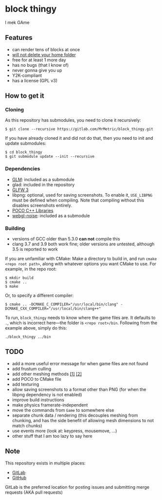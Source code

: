 # block thingy
I mek GAme

## Features
 * can render tens of blocks at once
 * [will not delete your home folder](https://github.com/valvesoftware/steam-for-linux/issues/3671)
 * free for at least 1 more day
 * has no bugs (that I know of)
 * never gonna give you up
 * Y2K-compliant
 * has a license (GPL v3)

## How to get it
### Cloning
As this repository has submodules, you need to clone it recursively:

    $ git clone --recursive https://gitlab.com/MrMetric/block_thingy.git

If you have already cloned it and did not do that, then you need to init and update submodules:

    $ cd block_thingy
    $ git submodule update --init --recursive

### Dependencies
 * [GLM](https://github.com/g-truc/glm): included as a submodule
 * glad: included in the repository
 * [GLFW 3](https://github.com/glfw/glfw)
 * libpng: optional, used for saving screenshots. To enable it, `USE_LIBPNG` must be defined when compiling. Note that compiling without this disables screenshots entirely.
 * [POCO C++ Libraries](https://github.com/pocoproject/poco)
 * [webgl-noise](https://github.com/stegu/webgl-noise): included as a submodule

### Building
 * versions of GCC older than 5.3.0 **can not** compile this
 * clang 3.7 and 3.9 both work fine; older versions are untested, although 3.5 is reported to work

If you are unfamiliar with CMake: Make a directory to build in, and run `cmake <repo root path>`, along with whatever options you want CMake to use.
For example, in the repo root:

```shell
$ mkdir build
$ cmake ..
$ make
```

Or, to specify a different compiler:

```shell
$ cmake .. -DCMAKE_C_COMPILER="/usr/local/bin/clang" -DCMAKE_CXX_COMPILER="/usr/local/bin/clang++"
```

To run, `block_thingy` needs to know where the game files are. It defaults to `.`, which is incorrect here—the folder is `<repo root>/bin`. Following from the example above, simply do this:

```shell
./block_thingy ../bin
```

## TODO
 * add a more useful error message for when game files are not found
 * add frustum culling
 * add other meshing methods [[1]](http://0fps.net/2012/07/07/meshing-minecraft-part-2/) [[2]](https://blackflux.wordpress.com/2014/02/23/meshing-in-voxel-engines-part-1/)
 * add POCO to CMake file
 * add texturing
 * allow saving screenshots to a format other than PNG (for when the libpng dependency is not enabled)
 * improve build instructions
 * make physics framerate-independent
 * move the commands from `Game` to somewhere else
 * separate chunk data / rendering (this decouples meshing from chunking, and has the side benefit of allowing mesh dimensions to not match chunks)
 * use events more (look at: keypress, mousemove, …)
 * other stuff that I am too lazy to say here

## Note
This repository exists in multiple places:

 * [GitLab](https://gitlab.com/MrMetric/block_thingy)
 * [GitHub](https://github.com/MrMetric/block_thingy)

GitLab is the preferred location for posting issues and submitting merge requests (AKA pull requests)
